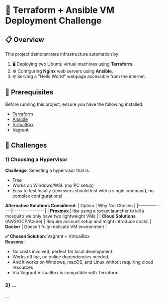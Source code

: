 # 🚀 Terraform + Ansible VM Deployment Challenge

## 📋 Overview

This project demonstrates infrastructure automation by:
1. 🖥️ Deploying two Ubuntu virtual machines using **Terraform**.
2. ⚙️ Configuring **Nginx** web servers using **Ansible**.
3. 🌐 Serving a "Hello World" webpage accessible from the internet.

## 📌 Prerequisites

Before running this project, ensure you have the following installed:

- [Terraform](https://developer.hashicorp.com/terraform/tutorials/aws-get-started/install-cli)
- [Ansible](https://docs.ansible.com/ansible/latest/installation_guide/index.html)
- [VirtualBox](https://www.virtualbox.org/) 
- [Vagrant](https://developer.hashicorp.com/vagrant/downloads) 
## 🚧 Challenges

### 1) Choosing a Hypervisor
**Challenge**: Selecting a hypervisor that is:
- Free
- Works on Windows/WSL (my PC setup) 
- Easy to test locally (reviewers should test with a single command, no complex configurations)

**Alternative Solutions Considered**:
| Option       | Why Not Chosen |
|--------------|----------------|
| **Proxmox**  | like using a rocket launcher to kill a mosquito we only have two lightweight VMs |
| **Cloud Solutions** (AWS/GCP/Azure) | Require account setup and might introduce costs|
| **Docker**   | Doesn't fully replicate VM environment |

**✅ Chosen Solution**: Vagrant + VirtualBox  
**Reasons**:
- No costs involved, perfect for local development.
- Works offline, no online dependencies needed.
- And it works on Windows, macOS, and Linux without requiring cloud resources
- Via Vagrant VirtualBox is compatible with Terraform

### 2) ...
...